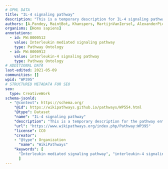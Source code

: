 ```yaml
---
# GPML DATA
title: "IL-4 signaling pathway"
description: "This is a temporary description for IL-4 signaling pathway"
authors: [A.Pandey, MaintBot, Khanspers, MartijnVanIersel, AlexanderPico, NetPath, Christine Chichester, Joppe014, Egonw, Zari, Mkutmon, L Dupuis, Joops05, Eweitz]
organisms: [Homo sapiens]
annotations:
  - id: PW:0000512
    value: Interleukin mediated signaling pathway
    type: Pathway Ontology
  - id: PW:0000912
    value: interleukin-4 signaling pathway
    type: Pathway Ontology
# ADDITIONAL DATA
last-edited: 2021-05-09
communities: []
wpid: "WP395"
# STRUCTURED METADATA FOR SEO
seo:
  type: CreativeWork
schema-jsonld:
  - "@context": https://schema.org/
    "@id": https://wikipathways.github.io/pathways/WP554.html
    "@type": Dataset
    "name": "IL-4 signaling pathway"
    "description": "This is a temporary description for the pathway entitled: IL-4 signaling pathway"
    "url": "https://www.wikipathways.org/index.php/Pathway:WP395"
    "license": CC0
    "creator":
    - "@type": Organization
      "name": "WikiPathways"
    "keywords": [
      "Interleukin mediated signaling pathway", "interleukin-4 signaling pathway",
      ]
---
```

